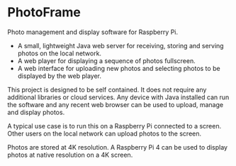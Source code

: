 # PhotoFrame
Photo management and display software for Raspberry Pi.

* A small, lightweight Java web server for receiving, storing and serving photos on the local network.
* A web player for displaying a sequence of photos fullscreen.
* A web interface for uploading new photos and selecting photos to be displayed by the web player.

This project is designed to be self contained. It does not require any additional libraries or cloud services. Any device with Java installed can run the software and any recent web browser can be used to upload, manage and display photos.

A typical use case is to run this on a Raspberry Pi connected to a screen. Other users on the local network can upload photos to the screen.

Photos are stored at 4K resolution. A Raspberry Pi 4 can be used to display photos at native resolution on a 4K screen.
